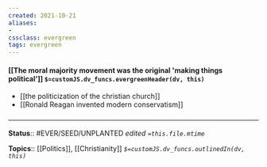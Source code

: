 ```yaml
---
created: 2021-10-21
aliases:
- 
cssclass: evergreen
tags: evergreen
---
```

#### [[The moral majority movement was the original 'making things political']] `$=customJS.dv_funcs.evergreenHeader(dv, this)`

- [[the politicization of the christian church]]
- [[Ronald Reagan invented modern conservatism]]

### <hr class="footnote"/>

**Status**:: #EVER/SEED/UNPLANTED
*edited `=this.file.mtime`*

**Topics**:: [[Politics]], [[Christianity]]
*`$=customJS.dv_funcs.outlinedIn(dv, this)`*
